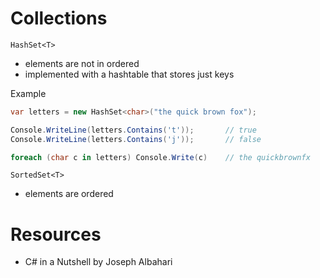 # Collections


`HashSet<T>`
- elements are not in ordered
- implemented with a hashtable that stores just keys

Example
```C#
var letters = new HashSet<char>("the quick brown fox");

Console.WriteLine(letters.Contains('t'));       // true
Console.WriteLine(letters.Contains('j'));       // false

foreach (char c in letters) Console.Write(c)    // the quickbrownfx
```

`SortedSet<T>`
- elements are ordered


# Resources
- C# in a Nutshell by Joseph Albahari